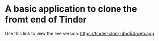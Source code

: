 # A basic application to clone the fromt end of Tinder

Use this link to view the live version: 
https://tinder-clone-4bd54.web.app